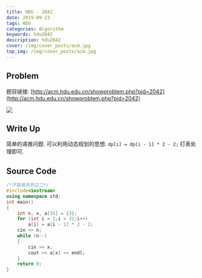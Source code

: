 ```yaml
---
title: HDU - 2042
date: 2019-09-23
tags: HDU
categories: Algorithm
keywords: hdu2042
description: hdu2042
cover: /img/cover_posts/acm.jpg
top_img: /img/cover_posts/acm.jpg
---
```

## Problem

题目链接: [http://acm.hdu.edu.cn/showproblem.php?pid=2042](http://acm.hdu.edu.cn/showproblem.php?pid=2042)

![](/img/img_posts/hdu2042.png)

## Write Up

简单的递推问题.
可以利用动态规划的思想.
`dp[i] = dp[i - 1] * 2 - 2;`
打表处理即可.

## Source Code

``` c++
/*不容易系列之二*/
#include<iostream>
using namespace std;
int main()
{
	int n, x, a[31] = {3};
	for (int i = 1;i < 31;i++)
		a[i] = a[i - 1] * 2 - 2;
	cin >> n;
	while (n--)
	{
		cin >> x;
		cout << a[x] << endl;
	}
	return 0;
}
```
